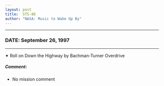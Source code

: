```yaml
---
layout: post
title:  STS-86
author: "NASA: Music to Wake Up By"
---
```


----
### DATE: September 26, 1997
----
✦ Roll on Down the Highway by Bachman-Turner Overdrive

##### Comment:
* No mission comment
